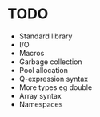 TODO
=====

- Standard library
- I/O
- Macros
- Garbage collection
- Pool allocation
- Q-expression syntax
- More types eg double
- Array syntax
- Namespaces
